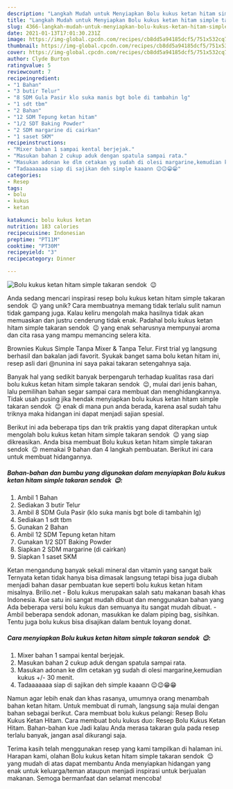 ```yaml
---
description: "Langkah Mudah untuk Menyiapkan Bolu kukus ketan hitam simple takaran sendok  😉 Anti Gagal"
title: "Langkah Mudah untuk Menyiapkan Bolu kukus ketan hitam simple takaran sendok  😉 Anti Gagal"
slug: 4366-langkah-mudah-untuk-menyiapkan-bolu-kukus-ketan-hitam-simple-takaran-sendok-anti-gagal
date: 2021-01-13T17:01:30.231Z
image: https://img-global.cpcdn.com/recipes/cb8dd5a94185dcf5/751x532cq70/bolu-kukus-ketan-hitam-simple-takaran-sendok-😉-foto-resep-utama.jpg
thumbnail: https://img-global.cpcdn.com/recipes/cb8dd5a94185dcf5/751x532cq70/bolu-kukus-ketan-hitam-simple-takaran-sendok-😉-foto-resep-utama.jpg
cover: https://img-global.cpcdn.com/recipes/cb8dd5a94185dcf5/751x532cq70/bolu-kukus-ketan-hitam-simple-takaran-sendok-😉-foto-resep-utama.jpg
author: Clyde Burton
ratingvalue: 5
reviewcount: 7
recipeingredient:
- "1 Bahan"
- "3 butir Telur"
- "8 SDM Gula Pasir klo suka manis bgt bole di tambahin lg"
- "1 sdt tbm"
- "2 Bahan"
- "12 SDM Tepung ketan hitam"
- "1/2 SDT Baking Powder"
- "2 SDM margarine di cairkan"
- "1 saset SKM"
recipeinstructions:
- "Mixer bahan 1 sampai kental berjejak."
- "Masukan bahan 2 cukup aduk dengan spatula sampai rata."
- "Masukan adonan ke dlm cetakan yg sudah di olesi margarine,kemudian kukus +/- 30 menit."
- "Tadaaaaaaa siap di sajikan deh simple kaaann 😉😉😁😁"
categories:
- Resep
tags:
- bolu
- kukus
- ketan

katakunci: bolu kukus ketan 
nutrition: 183 calories
recipecuisine: Indonesian
preptime: "PT11M"
cooktime: "PT30M"
recipeyield: "3"
recipecategory: Dinner

---
```



![Bolu kukus ketan hitam simple takaran sendok  😉](https://img-global.cpcdn.com/recipes/cb8dd5a94185dcf5/751x532cq70/bolu-kukus-ketan-hitam-simple-takaran-sendok-😉-foto-resep-utama.jpg)

Anda sedang mencari inspirasi resep bolu kukus ketan hitam simple takaran sendok  😉 yang unik? Cara membuatnya memang tidak terlalu sulit namun tidak gampang juga. Kalau keliru mengolah maka hasilnya tidak akan memuaskan dan justru cenderung tidak enak. Padahal bolu kukus ketan hitam simple takaran sendok  😉 yang enak seharusnya mempunyai aroma dan cita rasa yang mampu memancing selera kita.

Brownies Kukus Simple Tanpa Mixer &amp; Tanpa Telur. First trial yg langsung berhasil dan bakalan jadi favorit. Syukak banget sama bolu ketan hitam ini, resep asli dari @nunina ini saya pakai takaran setengahnya saja.

Banyak hal yang sedikit banyak berpengaruh terhadap kualitas rasa dari bolu kukus ketan hitam simple takaran sendok  😉, mulai dari jenis bahan, lalu pemilihan bahan segar sampai cara membuat dan menghidangkannya. Tidak usah pusing jika hendak menyiapkan bolu kukus ketan hitam simple takaran sendok  😉 enak di mana pun anda berada, karena asal sudah tahu triknya maka hidangan ini dapat menjadi sajian spesial.


Berikut ini ada beberapa tips dan trik praktis yang dapat diterapkan untuk mengolah bolu kukus ketan hitam simple takaran sendok  😉 yang siap dikreasikan. Anda bisa membuat Bolu kukus ketan hitam simple takaran sendok  😉 memakai 9 bahan dan 4 langkah pembuatan. Berikut ini cara untuk membuat hidangannya.

<!--inarticleads1-->

##### Bahan-bahan dan bumbu yang digunakan dalam menyiapkan Bolu kukus ketan hitam simple takaran sendok  😉:

1. Ambil 1 Bahan
1. Sediakan 3 butir Telur
1. Ambil 8 SDM Gula Pasir (klo suka manis bgt bole di tambahin lg)
1. Sediakan 1 sdt tbm
1. Gunakan 2 Bahan
1. Ambil 12 SDM Tepung ketan hitam
1. Gunakan 1/2 SDT Baking Powder
1. Siapkan 2 SDM margarine (di cairkan)
1. Siapkan 1 saset SKM


Ketan mengandung banyak sekali mineral dan vitamin yang sangat baik Ternyata ketan tidak hanya bisa dimasak langsung tetapi bisa juga diubah menjadi bahan dasar pembuatan kue seperti bolu kukus ketan hitam misalnya. Brilio.net - Bolu kukus merupakan salah satu makanan basah khas Indonesia. Kue satu ini sangat mudah dibuat dan menggunakan bahan yang Ada beberapa versi bolu kukus dan semuanya itu sangat mudah dibuat. - Ambil beberapa sendok adonan, masukkan ke dalam piping bag, sisihkan. Tentu juga bolu kukus bisa disajikan dalam bentuk loyang donat. 

<!--inarticleads2-->

##### Cara menyiapkan Bolu kukus ketan hitam simple takaran sendok  😉:

1. Mixer bahan 1 sampai kental berjejak.
1. Masukan bahan 2 cukup aduk dengan spatula sampai rata.
1. Masukan adonan ke dlm cetakan yg sudah di olesi margarine,kemudian kukus +/- 30 menit.
1. Tadaaaaaaa siap di sajikan deh simple kaaann 😉😉😁😁


Namun agar lebih enak dan khas rasanya, umumnya orang menambah bahan ketan hitam. Untuk membuat di rumah, langsung saja mulai dengan bahan sebagai berikut. Cara membuat bolu kukus pelangi: Resep Bolu Kukus Ketan Hitam. Cara membuat bolu kukus duo: Resep Bolu Kukus Ketan Hitam. Bahan-bahan kue Jadi kalau Anda merasa takaran gula pada resep terlalu banyak, jangan asal dikurangi saja. 

Terima kasih telah menggunakan resep yang kami tampilkan di halaman ini. Harapan kami, olahan Bolu kukus ketan hitam simple takaran sendok  😉 yang mudah di atas dapat membantu Anda menyiapkan hidangan yang enak untuk keluarga/teman ataupun menjadi inspirasi untuk berjualan makanan. Semoga bermanfaat dan selamat mencoba!

